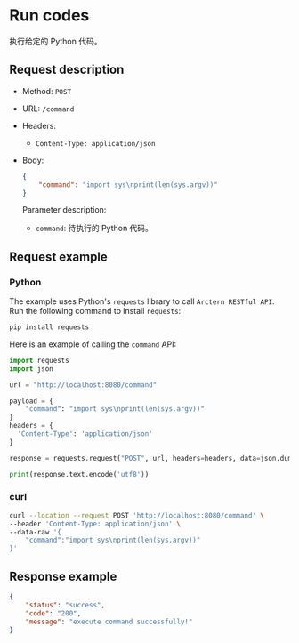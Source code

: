 # Run codes

执行给定的 Python 代码。

## Request description

- Method: `POST`
- URL: `/command`
- Headers:
    - `Content-Type: application/json`
- Body:

    ```json
    {
        "command": "import sys\nprint(len(sys.argv))"
    }
    ```

    Parameter description:

    - `command`: 待执行的 Python 代码。

## Request example

### Python

The example uses Python's `requests` library to call `Arctern RESTful API`. Run the following command to install `requests`:

```bash
pip install requests
```

Here is an example of calling the `command` API:

```python
import requests
import json

url = "http://localhost:8080/command"

payload = {
    "command": "import sys\nprint(len(sys.argv))"
}
headers = {
  'Content-Type': 'application/json'
}

response = requests.request("POST", url, headers=headers, data=json.dumps(payload))

print(response.text.encode('utf8'))
```

### curl

```bash
curl --location --request POST 'http://localhost:8080/command' \
--header 'Content-Type: application/json' \
--data-raw '{
	"command":"import sys\nprint(len(sys.argv))"
}'
```

## Response example

```json
{
    "status": "success",
    "code": "200",
    "message": "execute command successfully!"
}
```
